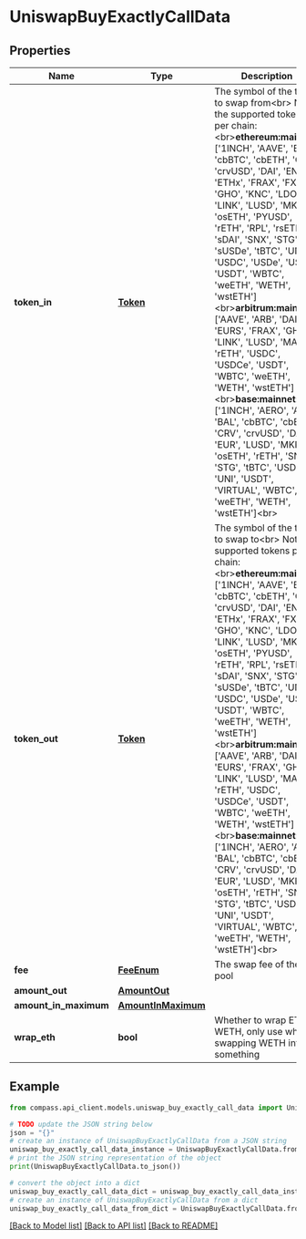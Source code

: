 # UniswapBuyExactlyCallData


## Properties

Name | Type | Description | Notes
------------ | ------------- | ------------- | -------------
**token_in** | [**Token**](Token.md) | The symbol of the token to swap from&lt;br&gt; Note the supported tokens per chain:&lt;br&gt;**ethereum:mainnet**: [&#39;1INCH&#39;, &#39;AAVE&#39;, &#39;BAL&#39;, &#39;cbBTC&#39;, &#39;cbETH&#39;, &#39;CRV&#39;, &#39;crvUSD&#39;, &#39;DAI&#39;, &#39;ENS&#39;, &#39;ETHx&#39;, &#39;FRAX&#39;, &#39;FXS&#39;, &#39;GHO&#39;, &#39;KNC&#39;, &#39;LDO&#39;, &#39;LINK&#39;, &#39;LUSD&#39;, &#39;MKR&#39;, &#39;osETH&#39;, &#39;PYUSD&#39;, &#39;rETH&#39;, &#39;RPL&#39;, &#39;rsETH&#39;, &#39;sDAI&#39;, &#39;SNX&#39;, &#39;STG&#39;, &#39;sUSDe&#39;, &#39;tBTC&#39;, &#39;UNI&#39;, &#39;USDC&#39;, &#39;USDe&#39;, &#39;USDS&#39;, &#39;USDT&#39;, &#39;WBTC&#39;, &#39;weETH&#39;, &#39;WETH&#39;, &#39;wstETH&#39;]&lt;br&gt;**arbitrum:mainnet**: [&#39;AAVE&#39;, &#39;ARB&#39;, &#39;DAI&#39;, &#39;EURS&#39;, &#39;FRAX&#39;, &#39;GHO&#39;, &#39;LINK&#39;, &#39;LUSD&#39;, &#39;MAI&#39;, &#39;rETH&#39;, &#39;USDC&#39;, &#39;USDCe&#39;, &#39;USDT&#39;, &#39;WBTC&#39;, &#39;weETH&#39;, &#39;WETH&#39;, &#39;wstETH&#39;]&lt;br&gt;**base:mainnet**: [&#39;1INCH&#39;, &#39;AERO&#39;, &#39;ARB&#39;, &#39;BAL&#39;, &#39;cbBTC&#39;, &#39;cbETH&#39;, &#39;CRV&#39;, &#39;crvUSD&#39;, &#39;DAI&#39;, &#39;EUR&#39;, &#39;LUSD&#39;, &#39;MKR&#39;, &#39;osETH&#39;, &#39;rETH&#39;, &#39;SNX&#39;, &#39;STG&#39;, &#39;tBTC&#39;, &#39;USDC&#39;, &#39;UNI&#39;, &#39;USDT&#39;, &#39;VIRTUAL&#39;, &#39;WBTC&#39;, &#39;weETH&#39;, &#39;WETH&#39;, &#39;wstETH&#39;]&lt;br&gt; | 
**token_out** | [**Token**](Token.md) | The symbol of the token to swap to&lt;br&gt; Note the supported tokens per chain:&lt;br&gt;**ethereum:mainnet**: [&#39;1INCH&#39;, &#39;AAVE&#39;, &#39;BAL&#39;, &#39;cbBTC&#39;, &#39;cbETH&#39;, &#39;CRV&#39;, &#39;crvUSD&#39;, &#39;DAI&#39;, &#39;ENS&#39;, &#39;ETHx&#39;, &#39;FRAX&#39;, &#39;FXS&#39;, &#39;GHO&#39;, &#39;KNC&#39;, &#39;LDO&#39;, &#39;LINK&#39;, &#39;LUSD&#39;, &#39;MKR&#39;, &#39;osETH&#39;, &#39;PYUSD&#39;, &#39;rETH&#39;, &#39;RPL&#39;, &#39;rsETH&#39;, &#39;sDAI&#39;, &#39;SNX&#39;, &#39;STG&#39;, &#39;sUSDe&#39;, &#39;tBTC&#39;, &#39;UNI&#39;, &#39;USDC&#39;, &#39;USDe&#39;, &#39;USDS&#39;, &#39;USDT&#39;, &#39;WBTC&#39;, &#39;weETH&#39;, &#39;WETH&#39;, &#39;wstETH&#39;]&lt;br&gt;**arbitrum:mainnet**: [&#39;AAVE&#39;, &#39;ARB&#39;, &#39;DAI&#39;, &#39;EURS&#39;, &#39;FRAX&#39;, &#39;GHO&#39;, &#39;LINK&#39;, &#39;LUSD&#39;, &#39;MAI&#39;, &#39;rETH&#39;, &#39;USDC&#39;, &#39;USDCe&#39;, &#39;USDT&#39;, &#39;WBTC&#39;, &#39;weETH&#39;, &#39;WETH&#39;, &#39;wstETH&#39;]&lt;br&gt;**base:mainnet**: [&#39;1INCH&#39;, &#39;AERO&#39;, &#39;ARB&#39;, &#39;BAL&#39;, &#39;cbBTC&#39;, &#39;cbETH&#39;, &#39;CRV&#39;, &#39;crvUSD&#39;, &#39;DAI&#39;, &#39;EUR&#39;, &#39;LUSD&#39;, &#39;MKR&#39;, &#39;osETH&#39;, &#39;rETH&#39;, &#39;SNX&#39;, &#39;STG&#39;, &#39;tBTC&#39;, &#39;USDC&#39;, &#39;UNI&#39;, &#39;USDT&#39;, &#39;VIRTUAL&#39;, &#39;WBTC&#39;, &#39;weETH&#39;, &#39;WETH&#39;, &#39;wstETH&#39;]&lt;br&gt; | 
**fee** | [**FeeEnum**](FeeEnum.md) | The swap fee of the pool | 
**amount_out** | [**AmountOut**](AmountOut.md) |  | 
**amount_in_maximum** | [**AmountInMaximum**](AmountInMaximum.md) |  | 
**wrap_eth** | **bool** | Whether to wrap ETH to WETH, only use when swapping WETH into something | [optional] [default to False]

## Example

```python
from compass.api_client.models.uniswap_buy_exactly_call_data import UniswapBuyExactlyCallData

# TODO update the JSON string below
json = "{}"
# create an instance of UniswapBuyExactlyCallData from a JSON string
uniswap_buy_exactly_call_data_instance = UniswapBuyExactlyCallData.from_json(json)
# print the JSON string representation of the object
print(UniswapBuyExactlyCallData.to_json())

# convert the object into a dict
uniswap_buy_exactly_call_data_dict = uniswap_buy_exactly_call_data_instance.to_dict()
# create an instance of UniswapBuyExactlyCallData from a dict
uniswap_buy_exactly_call_data_from_dict = UniswapBuyExactlyCallData.from_dict(uniswap_buy_exactly_call_data_dict)
```
[[Back to Model list]](../README.md#documentation-for-models) [[Back to API list]](../README.md#documentation-for-api-endpoints) [[Back to README]](../README.md)


